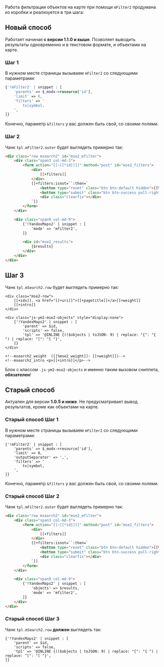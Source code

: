 Работа фильтрации объектов на карте при помощи `mFilter2` продумана из коробки и реализуется в три шага:

## Новый способ

Работает начиная **с версии 1.1.0 и выше**. Позволяет выводить результаты одновременно и в текстовом формате, и объектами на карте.

### Шаг 1

В нужном месте страницы вызываем `mFilter2` со следующими параметрами:

```php
{'!mFilter2' | snippet : [
    'parents' => $_modx->resource['id'],
    'limit' => 0,
    'filters' => '
        tv|symbol,
    ',
]}
```

Конечно, параметр `&filters` у вас должен быть свой, со своими полями.

### Шаг 2

Чанк `tpl.mFilter2.outer` будет выглядеть примерно так:

```html
<div class="row msearch2" id="mse2_mfilter">
    <div class="span3 col-md-3">
        <form action="[[~[[*id]]]]" method="post" id="mse2_filters">
            <div>
                [[+filters]]
            </div>
            [[+filters:isnot=``:then=`
                <button type="reset" class="btn btn-default hidden">[[%mse2_reset]]</button>
                <button type="submit" class="btn btn-success pull-right hidden">[[%mse2_submit]]</button>
                <div class="clearfix"></div>
            `]]
        </form>
    </div>

    <div class="span9 col-md-9">
        {'!YandexMaps2' | snippet : [
            'mode' => 'mfilter2',
        ]}

        <div id="mse2_results">
            {$results}
        </div>
    </div>
</div>
```

## Шаг 3

Чанк `tpl.mSearch2.row` будет выглядеть примерно так:

```fenom
<div class="mse2-row">
    [[+idx]]. <a href="[[+uri]]">[[+pagetitle]]</a>[[+weight]]
    [[+intro]]
</div>

<div class="js-ym2-mse2-objects" style="display:none">
    {'!YandexMaps2' | snippet : [
        'parent' => $id,
        'scripts' => false,
        'tpl' => '@INLINE {(($objects | toJSON: 9) | replace: "{": "{ ") | replace: "[": "[ "}',
    ]}
</div>

<!--msearch2_weight  ([[%mse2_weight]]: [[+weight]])-->
<!--msearch2_intro <p>[[+intro]]</p>-->
```

Блок с классом `.js-ym2-mse2-objects` и именно таким вызовом сниппета, **обязателен**!

## Старый способ

Актуален для версии **1.0.5 и ниже**. Не предусматривает вывод результатов, кроме как объектами на карте.

### Старый способ Шаг 1

В нужном месте страницы вызываем `mFilter2` со следующими параметрами:

```fenom
{'!mFilter2' | snippet : [
    'parents' => $_modx->resource['id'],
    'limit' => 0,
    'outputSeparator' => ',',
    'filters' => '
        tv|symbol,
    ',
]}
```

Конечно, параметр `&filters` у вас должен быть свой, со своими полями.

### Старый способ Шаг 2

Чанк `tpl.mFilter2.outer` будет выглядеть примерно так:

```html
<div class="row msearch2" id="mse2_mfilter">
    <div class="span3 col-md-3">
        <form action="[[~[[*id]]]]" method="post" id="mse2_filters">
            <div>
                [[+filters]]
            </div>
            [[+filters:isnot=``:then=`
                <button type="reset" class="btn btn-default hidden">[[%mse2_reset]]</button>
                <button type="submit" class="btn btn-success pull-right hidden">[[%mse2_submit]]</button>
                <div class="clearfix"></div>
            `]]
        </form>
    </div>

    <div class="span9 col-md-9">
        {'!YandexMaps2' | snippet : [
            'objects' => $results,
            'mode' => 'mfilter2',
        ]}
    </div>
</div>
```

### Старый способ Шаг 3

Чанк `tpl.mSearch2.row` **должен** выглядеть так:

```fenom
{'!YandexMaps2' | snippet : [
    'parent' => $id,
    'scripts' => false,
    'tpl' => '@INLINE {(($objects | toJSON: 9) | replace: "{": "{ ") | replace: "[": "[ "}',
]}
```
